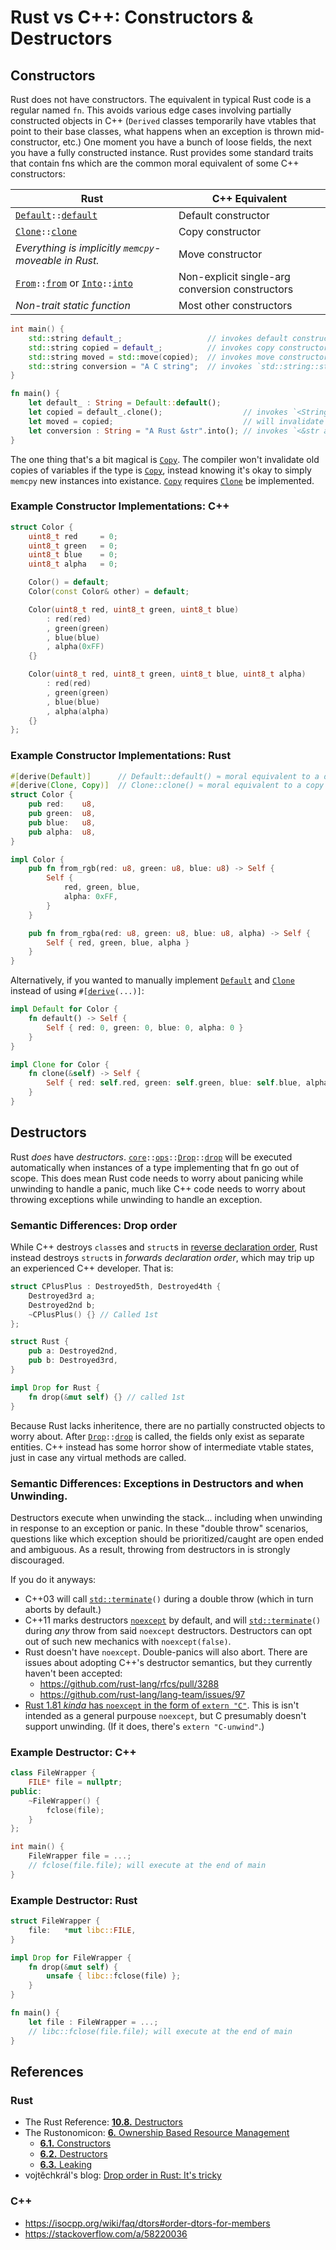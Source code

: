 # Rust vs C++: Constructors &amp; Destructors



## Constructors

Rust does not have constructors.
The equivalent in typical Rust code is a regular named `fn`.
This avoids various edge cases involving partially constructed objects in C++ (`Derived` classes temporarily have vtables that point to their base classes, what happens when an exception is thrown mid-constructor, etc.)
One moment you have a bunch of loose fields, the next you have a fully constructed instance.
Rust provides some standard traits that contain fns which are the common moral equivalent of some C++ constructors:

| Rust                                                          | C++ Equivalent                                    |
| --------------------------------------------------------------| --------------------------------------------------|
| <code>[Default]::[default]</code>                             | Default constructor                               |
| <code>[Clone]::[clone]</code>                                 | Copy constructor                                  |
| *Everything is implicitly `memcpy`-moveable in Rust.*         | Move constructor                                  |
| <code>[From]::[from]</code> or <code>[Into]::[into]</code>    | Non-explicit single-arg conversion constructors   |
| *Non-trait static function*                                   | Most other constructors                           |


```cpp
int main() {
    std::string default_;                   // invokes default constructor
    std::string copied = default_;          // invokes copy constructor
    std::string moved = std::move(copied);  // invokes move constructor
    std::string conversion = "A C string";  // invokes `std::string::string(const char*)`
}
```

```rust
fn main() {
    let default_ : String = Default::default();
    let copied = default_.clone();                  // invokes `<String as Clone>::clone()`
    let moved = copied;                             // will invalidate and prevent future access to `copied`
    let conversion : String = "A Rust &str".into(); // invokes `<&str as Into<String>>::into()`
}
```

The one thing that's a bit magical is <code>[Copy]</code>.
The compiler won't invalidate old copies of variables if the type is <code>[Copy]</code>, instead knowing it's okay to simply `memcpy` new instances into existance.
<code>[Copy]</code> requires <code>[Clone]</code> be implemented.

### Example Constructor Implementations: C++

```cpp
struct Color {
    uint8_t red     = 0;
    uint8_t green   = 0;
    uint8_t blue    = 0;
    uint8_t alpha   = 0;

    Color() = default;
    Color(const Color& other) = default;

    Color(uint8_t red, uint8_t green, uint8_t blue)
        : red(red)
        , green(green)
        , blue(blue)
        , alpha(0xFF)
    {}

    Color(uint8_t red, uint8_t green, uint8_t blue, uint8_t alpha)
        : red(red)
        , green(green)
        , blue(blue)
        , alpha(alpha)
    {}
};
```

### Example Constructor Implementations: Rust

```rust
#[derive(Default)]      // Default::default() ≈ moral equivalent to a default constructor
#[derive(Clone, Copy)]  // Clone::clone() ≈ moral equivalent to a copy constructor
struct Color {
    pub red:    u8,
    pub green:  u8,
    pub blue:   u8,
    pub alpha:  u8,
}

impl Color {
    pub fn from_rgb(red: u8, green: u8, blue: u8) -> Self {
        Self {
            red, green, blue,
            alpha: 0xFF,
        }
    }

    pub fn from_rgba(red: u8, green: u8, blue: u8, alpha) -> Self {
        Self { red, green, blue, alpha }
    }
}
```

Alternatively, if you wanted to manually implement <code>[Default]</code> and <code>[Clone]</code> instead of using <code>#\[[derive](https://doc.rust-lang.org/reference/attributes/derive.html)\(...\)\]</code>:

```rust
impl Default for Color {
    fn default() -> Self {
        Self { red: 0, green: 0, blue: 0, alpha: 0 }
    }
}

impl Clone for Color {
    fn clone(&self) -> Self {
        Self { red: self.red, green: self.green, blue: self.blue, alpha: self.alpha }
    }
}
```



## Destructors

Rust *does* have *destructors*.
<code>[core]::[ops]::[Drop]::[drop]</code> will be executed automatically when instances of a type implementing that fn go out of scope.
This does mean Rust code needs to worry about panicing while unwinding to handle a panic,
much like C++ code needs to worry about throwing exceptions while unwinding to handle an exception.



### Semantic Differences: Drop order

While C++ destroys `class`es and `struct`s in [reverse declaration order](https://isocpp.org/wiki/faq/dtors#order-dtors-for-members),
Rust instead destroys `struct`s in *forwards declaration order*, which may trip up an experienced C++ developer.
That is:

```cpp
struct CPlusPlus : Destroyed5th, Destroyed4th {
    Destroyed3rd a;
    Destroyed2nd b;
    ~CPlusPlus() {} // Called 1st
};
```

```rust
struct Rust {
    pub a: Destroyed2nd,
    pub b: Destroyed3rd,
}

impl Drop for Rust {
    fn drop(&mut self) {} // called 1st
}
```

Because Rust lacks inheritence, there are no partially constructed objects to worry about.
After <code>[Drop]::[drop]</code> is called, the fields only exist as separate entities.
C++ instead has some horror show of intermediate vtable states, just in case any virtual methods are called.



### Semantic Differences: Exceptions in Destructors and when Unwinding.

Destructors execute when unwinding the stack... including when unwinding in response to an exception or panic.
In these "double throw" scenarios, questions like which exception should be prioritized/caught are open ended and ambiguous.
As a result, throwing from destructors in is strongly discouraged.

If you do it anyways:

-   C++03 will call <code>[std::terminate]\(\)</code> during a double throw (which in turn aborts by default.)
-   C++11 marks destructors [`noexcept`](https://en.cppreference.com/w/cpp/language/noexcept_spec) by default, and will <code>[std::terminate]\(\)</code> during *any* throw from said `noexcept` destructors.
    Destructors can opt out of such new mechanics with `noexcept(false)`.
-   Rust doesn't have `noexcept`.  Double-panics will also abort.  There are issues about adopting C++'s destructor semantics, but they currently haven't been accepted:
    -   <https://github.com/rust-lang/rfcs/pull/3288>
    -   <https://github.com/rust-lang/lang-team/issues/97>
-   [Rust 1.81 *kinda* has `noexcept` in the form of `extern "C"`](https://blog.rust-lang.org/2024/09/05/Rust-1.81.0.html#abort-on-uncaught-panics-in-extern-c-functions).
    This is isn't intended as a general purpouse `noexcept`, but C presumably doesn't support unwinding.  (If it does, there's `extern "C-unwind"`.)



### Example Destructor: C++

```cpp
class FileWrapper {
    FILE* file = nullptr;
public:
    ~FileWrapper() {
        fclose(file);
    }
};

int main() {
    FileWrapper file = ...;
    // fclose(file.file); will execute at the end of main
}
```

### Example Destructor: Rust

```rust
struct FileWrapper {
    file:   *mut libc::FILE,
}

impl Drop for FileWrapper {
    fn drop(&mut self) {
        unsafe { libc::fclose(file) };
    }
}

fn main() {
    let file : FileWrapper = ...;
    // libc::fclose(file.file); will execute at the end of main
}
```



## References

### Rust

-   The Rust Reference: [**10.8.** Destructors](https://doc.rust-lang.org/reference/destructors.html)
-   The Rustonomicon: [**6.** Ownership Based Resource Management](https://doc.rust-lang.org/nomicon/obrm.html)
    -   [**6.1.** Constructors](https://doc.rust-lang.org/nomicon/constructors.html)
    -   [**6.2.** Destructors](https://doc.rust-lang.org/nomicon/destructors.html)
    -   [**6.3.** Leaking](https://doc.rust-lang.org/nomicon/leaking.html)
-   vojtěchkrál's blog: [Drop order in Rust: It's tricky](https://vojtechkral.github.io/blag/rust-drop-order/)

### C++

-   <https://isocpp.org/wiki/faq/dtors#order-dtors-for-members>
-   <https://stackoverflow.com/a/58220036>




<!-- References -->

[core]:         https://doc.rust-lang.org/core/index.html
[ops]:          https://doc.rust-lang.org/std/ops/index.html

[Clone]:        https://doc.rust-lang.org/std/clone/trait.Clone.html
[Copy]:         https://doc.rust-lang.org/std/marker/trait.Copy.html
[Default]:      https://doc.rust-lang.org/std/default/trait.Default.html
[Drop]:         https://doc.rust-lang.org/std/ops/trait.Drop.html
[From]:         https://doc.rust-lang.org/std/convert/trait.From.html
[Into]:         https://doc.rust-lang.org/std/convert/trait.Into.html

[clone]:        https://doc.rust-lang.org/std/clone/trait.Clone.html#tymethod.default
[default]:      https://doc.rust-lang.org/std/default/trait.Default.html#tymethod.default
[drop]:         https://doc.rust-lang.org/std/ops/trait.Drop.html#tymethod.drop
[from]:         https://doc.rust-lang.org/std/convert/trait.From.html#tymethod.from
[into]:         https://doc.rust-lang.org/std/convert/trait.Into.html#tymethod.into

[std::terminate]:   https://en.cppreference.com/w/cpp/error/terminate
